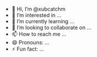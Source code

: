 - 👋 Hi, I’m @xubcatchm
- 👀 I’m interested in ...
- 🌱 I’m currently learning ...
- 💞️ I’m looking to collaborate on ...
- 📫 How to reach me ...
- 😄 Pronouns: ...
- ⚡ Fun fact: ...

<!---
xubcatchm/xubcatchm is a ✨ special ✨ repository because its `README.md` (this file) appears on your GitHub profile.
You can click the Preview link to take a look at your changes.
--->
